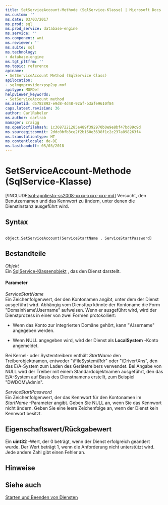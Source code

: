 ```yaml
---
title: SetServiceAccount-Methode (SqlService-Klasse) | Microsoft Docs
ms.custom: ''
ms.date: 03/03/2017
ms.prod: sql
ms.prod_service: database-engine
ms.service: ''
ms.component: wmi
ms.reviewer: ''
ms.suite: sql
ms.technology:
- database-engine
ms.tgt_pltfrm: ''
ms.topic: reference
apiname:
- SetServiceAccount Method (SqlService Class)
apilocation:
- sqlmgmproviderxpsp2up.mof
apitype: MOFDef
helpviewer_keywords:
- SetServiceAccount method
ms.assetid: d5782892-e9d8-4d48-92af-b3afe9610f84
caps.latest.revision: 36
author: CarlRabeler
ms.author: carlrab
manager: craigg
ms.openlocfilehash: 1c3687221285a489f392970b0e9e8bf47bd89c9d
ms.sourcegitcommit: 2ddc0bfb3ce2f2b160e3638f1c2c237a898263f4
ms.translationtype: HT
ms.contentlocale: de-DE
ms.lasthandoff: 05/03/2018
---
```

# <a name="setserviceaccount-method-sqlservice-class"></a>SetServiceAccount-Methode (SqlService-Klasse)
[!INCLUDE[tsql-appliesto-ss2008-xxxx-xxxx-xxx-md](../../../includes/tsql-appliesto-ss2008-xxxx-xxxx-xxx-md.md)]
  Versucht, den Benutzernamen und das Kennwort zu ändern, unter denen die Dienstinstanz ausgeführt wird.  
  
## <a name="syntax"></a>Syntax  
  
```  
  
object.SetServiceAccount(ServiceStartName , ServiceStartPassword)  
```  
  
## <a name="parts"></a>Bestandteile  
 *Objekt*  
 Ein [SqlService-Klassenobjekt](../../../relational-databases/wmi-provider-configuration-classes/sqlservice-class/sqlservice-class.md) , das den Dienst darstellt.  
  
#### <a name="parameters"></a>Parameter  
 *ServiceStartName*  
 Ein Zeichenfolgenwert, der den Kontonamen angibt, unter dem der Dienst ausgeführt wird. Abhängig vom Diensttyp könnte der Kontoname die Form "DomainName\Username" aufweisen. Wenn er ausgeführt wird, wird der Dienstprozess in einer von zwei Formen protokolliert:  
  
-   Wenn das Konto zur integrierten Domäne gehört, kann "\Username" angegeben werden.  
  
-   Wenn NULL angegeben wird, wird der Dienst als **LocalSystem** -Konto angemeldet.  
  
 Bei Kernel- oder Systemtreibern enthält *StartName* den Treiberobjektnamen, entweder "\FileSystem\Rdr" oder "\Driver\Xns", den das E/A-System zum Laden des Gerätetreibers verwendet. Bei Angabe von NULL wird der Treiber mit einem Standardobjektnamen ausgeführt, den das E/A-System auf Basis des Dienstnamens erstellt, zum Beispiel "DWDOM\Admin".  
  
 *ServiceStartPassword*  
 Ein Zeichenfolgenwert, der das Kennwort für den Kontonamen im *StartName* -Parameter angibt. Geben Sie NULL an, wenn Sie das Kennwort nicht ändern. Geben Sie eine leere Zeichenfolge an, wenn der Dienst kein Kennwort besitzt.  
  
## <a name="property-valuereturn-value"></a>Eigenschaftswert/Rückgabewert  
 Ein **uint32** -Wert, der 0 beträgt, wenn der Dienst erfolgreich geändert wurde. Der Wert beträgt 1, wenn die Anforderung nicht unterstützt wird. Jede andere Zahl gibt einen Fehler an.  
  
## <a name="remarks"></a>Hinweise  
  
## <a name="see-also"></a>Siehe auch  
 [Starten und Beenden von Diensten](http://technet.microsoft.com/library/ms174886\(v=sql.105\).aspx)  
  
  
